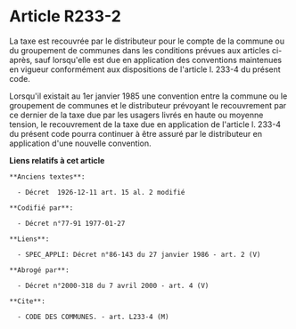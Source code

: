 # Article R233-2

La taxe est recouvrée par le distributeur pour le compte de la commune ou du groupement de communes dans les conditions
prévues aux articles ci-après, sauf lorsqu'elle est due en application des conventions maintenues en vigueur conformément aux
dispositions de l'article l. 233-4 du présent code.

Lorsqu'il existait au 1er janvier 1985 une convention entre la commune ou le groupement de communes et le distributeur
prévoyant le recouvrement par ce dernier de la taxe due par les usagers livrés en haute ou moyenne tension, le recouvrement
de la taxe due en application de l'article l. 233-4 du présent code pourra continuer à être assuré par le distributeur en
application d'une nouvelle convention.

**Liens relatifs à cet article**

	**Anciens textes**:

	  - Décret  1926-12-11 art. 15 al. 2 modifié

	**Codifié par**:

	  - Décret n°77-91 1977-01-27

	**Liens**:

	  - SPEC_APPLI: Décret n°86-143 du 27 janvier 1986 - art. 2 (V)

	**Abrogé par**:

	  - Décret n°2000-318 du 7 avril 2000 - art. 4 (V)

	**Cite**:

	  - CODE DES COMMUNES. - art. L233-4 (M)
